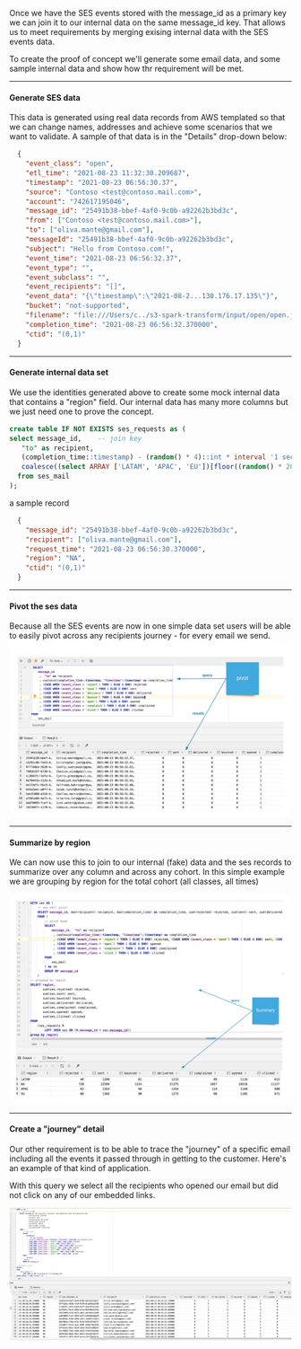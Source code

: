 

Once we have the SES events stored with the message_id as a primary key we can join it to our internal data on the same message_id key.  That allows us to meet requirements by merging exising internal data with the SES events data.

To create the proof of concept we'll generate some email data, and some sample internal data and show how thr requirement will be met.

---

#### Generate SES data
This data is generated using real data records from AWS templated so that we can change names, addresses and achieve some scenarios that we want to validate.  A sample of that data is in the "Details" drop-down below:


```json
  {
    "event_class": "open",
    "etl_time": "2021-08-23 11:32:30.209687",
    "timestamp": "2021-08-23 06:56:30.37",
    "source": "Contoso <test@contoso.mail.com>",
    "account": "742617195046",
    "message_id": "25491b38-bbef-4af0-9c0b-a92262b3bd3c",
    "from": ["Contoso <test@contoso.mail.com>"],
    "to": ["oliva.mante@gmail.com"],
    "messageId": "25491b38-bbef-4af0-9c0b-a92262b3bd3c",
    "subject": "Hello from Contoso.com!",
    "event_time": "2021-08-23 06:56:32.37",
    "event_type": "",
    "event_subclass": "",
    "event_recipients": "[]",
    "event_data": "{\"timestamp\":\"2021-08-2...130.176.17.135\"}",
    "bucket": "not-supported",
    "filename": "file:///Users/c../s3-spark-transform/input/open/open.json",
    "completion_time": "2021-08-23 06:56:32.370000",
    "ctid": "(0,1)"
  }
```


---

#### Generate internal data set
We use the identities generated above to create some mock internal data that contains a "region" field.  Our internal data has many more columns but we just need one to prove the concept.

```sql
create table IF NOT EXISTS ses_requests as (
select message_id,    -- join key
   "to" as recipient,
   (completion_time::timestamp) - (random() * 4)::int * interval '1 seconds' request_time, -- random request time
   coalesce((select ARRAY ['LATAM', 'APAC', 'EU'])[floor((random() * 20))::int],'NA') as region -- random region
  from ses_mail
);

```
a sample record

```json
  {
    "message_id": "25491b38-bbef-4af0-9c0b-a92262b3bd3c",
    "recipient": ["oliva.mante@gmail.com"],
    "request_time": "2021-08-23 06:56:30.370000",
    "region": "NA",
    "ctid": "(0,1)"
  }

```
---
#### Pivot the ses data
Because all the SES events are now in one simple data set users will be able to easily pivot across any recipients journey - for every email we send. 
![](../../.gitbook/assets/pyspark/pivot.png)

---
#### Summarize by region
We can now use this to join to our internal (fake) data and the ses records to summarize over any column and across any cohort.  In this simple example we are grouping by region for the total cohort (all classes, all times)  

![](../../.gitbook/assets/pyspark/by-region.png)

---
#### Create a "journey" detail

Our other requirement is to be able to trace the "journey" of a specific email including all the events it passed through in getting to the customer.  Here's an example of that kind of application.

With this query we select all the recipients who opened our email but did not click on any of our embedded links.

![](../../.gitbook/assets/pyspark/opened_no_click.png)

